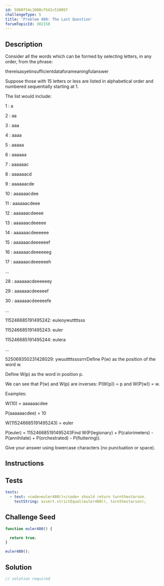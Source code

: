 ```yaml
---
id: 5900f54c1000cf542c51005f
challengeType: 5
title: 'Problem 480: The Last Question'
forumTopicId: 302158
---
```


## Description

<section id='description'>

Consider all the words which can be formed by selecting letters, in any order, from the phrase:

thereisasyetinsufficientdataforameaningfulanswer

Suppose those with 15 letters or less are listed in alphabetical order and numbered sequentially starting at 1.

The list would include:

1 : a

2 : aa

3 : aaa

4 : aaaa

5 : aaaaa

6 : aaaaaa

7 : aaaaaac

8 : aaaaaacd

9 : aaaaaacde

10 : aaaaaacdee

11 : aaaaaacdeee

12 : aaaaaacdeeee

13 : aaaaaacdeeeee

14 : aaaaaacdeeeeee

15 : aaaaaacdeeeeeef

16 : aaaaaacdeeeeeeg

17 : aaaaaacdeeeeeeh

...

28 : aaaaaacdeeeeeey

29 : aaaaaacdeeeeef

30 : aaaaaacdeeeeefe

...

115246685191495242: euleoywuttttsss

115246685191495243: euler

115246685191495244: eulera

...

525069350231428029: ywuuttttssssrrrDefine P(w) as the position of the word w.

Define W(p) as the word in position p.

We can see that P(w) and W(p) are inverses: P(W(p)) = p and W(P(w)) = w.

Examples:

W(10) = aaaaaacdee

P(aaaaaacdee) = 10

W(115246685191495243) = euler

P(euler) = 115246685191495243Find W(P(legionary) + P(calorimeters) - P(annihilate) + P(orchestrated) - P(fluttering)).

Give your answer using lowercase characters (no punctuation or space).

</section>

## Instructions

<section id='instructions'>

</section>

## Tests

<section id='tests'>

```yml
tests:
  - text: <code>euler480()</code> should return turnthestarson.
    testString: assert.strictEqual(euler480(), turnthestarson);

```

</section>

## Challenge Seed

<section id='challengeSeed'>

<div id='js-seed'>

```js
function euler480() {

  return true;
}

euler480();
```

</div>

</section>

## Solution

<section id='solution'>

```js
// solution required
```

</section>
